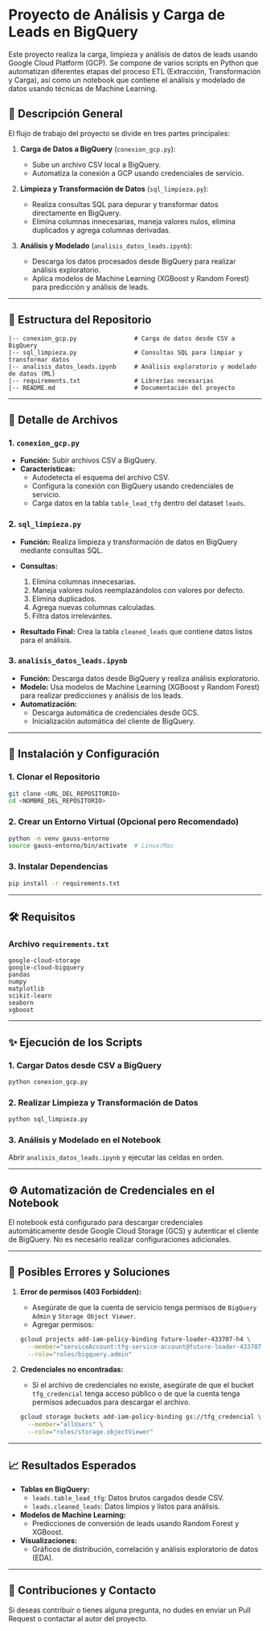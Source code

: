 # Proyecto de Análisis y Carga de Leads en BigQuery

Este proyecto realiza la carga, limpieza y análisis de datos de leads usando Google Cloud Platform (GCP). Se compone de varios scripts en Python que automatizan diferentes etapas del proceso ETL (Extracción, Transformación y Carga), así como un notebook que contiene el análisis y modelado de datos usando técnicas de Machine Learning.

## 🚀 Descripción General

El flujo de trabajo del proyecto se divide en tres partes principales:

1. **Carga de Datos a BigQuery** (`conexion_gcp.py`):
   - Sube un archivo CSV local a BigQuery.
   - Automatiza la conexión a GCP usando credenciales de servicio.

2. **Limpieza y Transformación de Datos** (`sql_limpieza.py`):
   - Realiza consultas SQL para depurar y transformar datos directamente en BigQuery.
   - Elimina columnas innecesarias, maneja valores nulos, elimina duplicados y agrega columnas derivadas.

3. **Análisis y Modelado** (`analisis_datos_leads.ipynb`):
   - Descarga los datos procesados desde BigQuery para realizar análisis exploratorio.
   - Aplica modelos de Machine Learning (XGBoost y Random Forest) para predicción y análisis de leads.

---

## 📂 Estructura del Repositorio
```
|-- conexion_gcp.py                # Carga de datos desde CSV a BigQuery
|-- sql_limpieza.py                # Consultas SQL para limpiar y transformar datos
|-- analisis_datos_leads.ipynb     # Análisis exploratorio y modelado de datos (ML)
|-- requirements.txt               # Librerías necesarias
|-- README.md                      # Documentación del proyecto
```

---

## 📄 Detalle de Archivos

### 1. `conexion_gcp.py`  
- **Función:** Subir archivos CSV a BigQuery.  
- **Características:**
  - Autodetecta el esquema del archivo CSV.
  - Configura la conexión con BigQuery usando credenciales de servicio.
  - Carga datos en la tabla `table_lead_tfg` dentro del dataset `leads`.

### 2. `sql_limpieza.py`  
- **Función:** Realiza limpieza y transformación de datos en BigQuery mediante consultas SQL.  
- **Consultas:**
  1. Elimina columnas innecesarias.
  2. Maneja valores nulos reemplazándolos con valores por defecto.
  3. Elimina duplicados.
  4. Agrega nuevas columnas calculadas.
  5. Filtra datos irrelevantes.

- **Resultado Final:** Crea la tabla `cleaned_leads` que contiene datos listos para el análisis.

### 3. `analisis_datos_leads.ipynb`  
- **Función:** Descarga datos desde BigQuery y realiza análisis exploratorio.  
- **Modelo:** Usa modelos de Machine Learning (XGBoost y Random Forest) para realizar predicciones y análisis de los leads.
- **Automatización:**
  - Descarga automática de credenciales desde GCS.
  - Inicialización automática del cliente de BigQuery.

---

## 🔧 Instalación y Configuración

### 1. Clonar el Repositorio
```bash
git clone <URL_DEL_REPOSITORIO>
cd <NOMBRE_DEL_REPOSITORIO>
```

### 2. Crear un Entorno Virtual (Opcional pero Recomendado)
```bash
python -m venv gauss-entorno
source gauss-entorno/bin/activate  # Linux/Mac
```

### 3. Instalar Dependencias
```bash
pip install -r requirements.txt
```

---

## 🛠️ Requisitos

### Archivo `requirements.txt`
```text
google-cloud-storage
google-cloud-bigquery
pandas
numpy
matplotlib
scikit-learn
seaborn
xgboost
``` 

---

## ✨ Ejecución de los Scripts

### 1. Cargar Datos desde CSV a BigQuery
```bash
python conexion_gcp.py
```

### 2. Realizar Limpieza y Transformación de Datos
```bash
python sql_limpieza.py
```

### 3. Análisis y Modelado en el Notebook
Abrir `analisis_datos_leads.ipynb` y ejecutar las celdas en orden.

---

## ⚙️ Automatización de Credenciales en el Notebook
El notebook está configurado para descargar credenciales automáticamente desde Google Cloud Storage (GCS) y autenticar el cliente de BigQuery. No es necesario realizar configuraciones adicionales.

---

## 🚨 Posibles Errores y Soluciones

1. **Error de permisos (403 Forbidden):**  
   - Asegúrate de que la cuenta de servicio tenga permisos de `BigQuery Admin` y `Storage Object Viewer`.
   - Agregar permisos:  
   ```bash
   gcloud projects add-iam-policy-binding future-loader-433707-h4 \
     --member="serviceAccount:tfg-service-account@future-loader-433707-h4.iam.gserviceaccount.com" \
     --role="roles/bigquery.admin"
   ```

2. **Credenciales no encontradas:**  
   - Si el archivo de credenciales no existe, asegúrate de que el bucket `tfg_credencial` tenga acceso público o de que la cuenta tenga permisos adecuados para descargar el archivo.  

   ```bash
   gcloud storage buckets add-iam-policy-binding gs://tfg_credencial \
     --member="allUsers" \
     --role="roles/storage.objectViewer"
   ```

---

## 📈 Resultados Esperados
- **Tablas en BigQuery:**
  - `leads.table_lead_tfg`: Datos brutos cargados desde CSV.
  - `leads.cleaned_leads`: Datos limpios y listos para análisis.
- **Modelos de Machine Learning:**
  - Predicciones de conversión de leads usando Random Forest y XGBoost.
- **Visualizaciones:**
  - Gráficos de distribución, correlación y análisis exploratorio de datos (EDA).

---

## 🚀 Contribuciones y Contacto
Si deseas contribuir o tienes alguna pregunta, no dudes en enviar un Pull Request o contactar al autor del proyecto.

